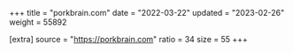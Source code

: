 +++
title = "porkbrain.com"
date = "2022-03-22"
updated = "2023-02-26"
weight = 55892

[extra]
source = "https://porkbrain.com"
ratio = 34
size = 55
+++
